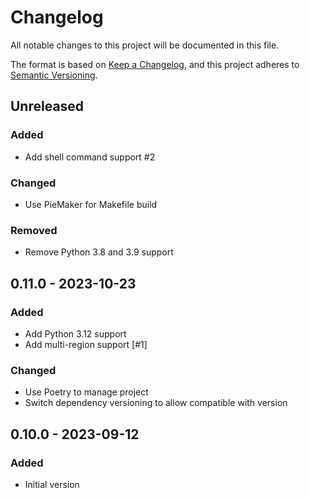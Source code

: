 # Changelog

All notable changes to this project will be documented in this file.

The format is based on [Keep a Changelog](https://keepachangelog.com/en/1.0.0/),
and this project adheres to [Semantic Versioning](https://semver.org/spec/v2.0.0.html).

## Unreleased

### Added
- Add shell command support #2

### Changed
- Use PieMaker for Makefile build

### Removed
- Remove Python 3.8 and 3.9 support

## 0.11.0 - 2023-10-23
### Added
- Add Python 3.12 support
- Add multi-region support [#1]

### Changed
- Use Poetry to manage project
- Switch dependency versioning to allow compatible with version

## 0.10.0 - 2023-09-12
### Added
- Initial version

